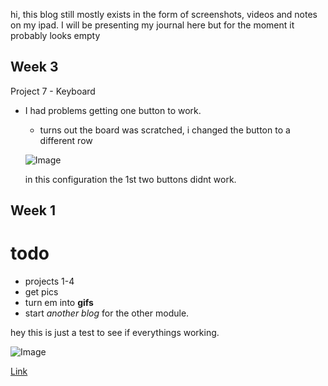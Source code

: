 
hi, this blog still mostly exists in the form of screenshots, videos and notes on my ipad. I will be presenting my journal here but for the moment it probably looks empty


## Week 3
Project 7 - Keyboard
- I had problems getting one button to work.
  - turns out the board was scratched, i changed the button to a different row
  
  ![Image](https://i.imgur.com/6AMN3Zs.jpg)
  
  in this configuration the 1st two buttons didnt work.

## Week 1


# todo 
- projects 1-4
- get pics
- turn em into **gifs**
- start _another blog_ for the other module.


hey this is just a test to see if everythings working.

![Image](https://img.buzzfeed.com/buzzfeed-static/static/2014-07/18/10/enhanced/webdr09/anigif_enhanced-buzz-22799-1405693809-7.gif?downsize=715:*&output-format=auto&output-quality=auto)


[Link](https://github.com/wkarnchanapee/billys-pcomp-journal/edit/master/README.md)

```code goes here
```




